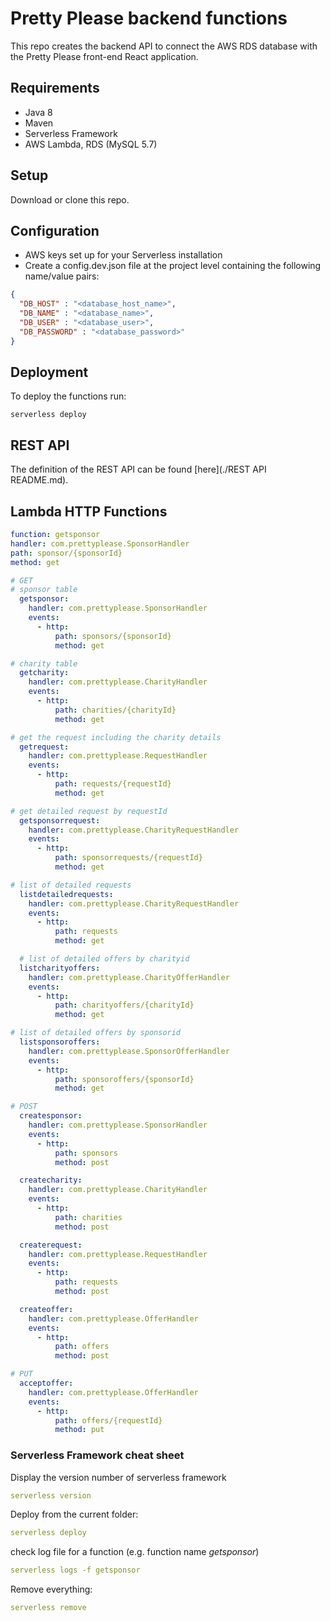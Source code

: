 # Pretty Please backend functions

This repo creates the backend API to connect the AWS RDS database with the Pretty Please front-end React application.  

## Requirements
- Java 8
- Maven
- Serverless Framework 
- AWS Lambda, RDS (MySQL 5.7)

## Setup
Download or clone this repo.

## Configuration
- AWS keys set up for your Serverless installation 
- Create a config.dev.json file at the project level containing the following name/value pairs:
```json
{
  "DB_HOST" : "<database_host_name>",
  "DB_NAME" : "<database_name>",
  "DB_USER" : "<database_user>",
  "DB_PASSWORD" : "<database_password>"
} 
```

## Deployment
To deploy the functions run:
```shell script
serverless deploy 
```

## REST API
The definition of the REST API can be found [here](./REST API README.md).


## Lambda HTTP Functions
```yaml
function: getsponsor
handler: com.prettyplease.SponsorHandler
path: sponsor/{sponsorId}
method: get

# GET
# sponsor table
  getsponsor:
    handler: com.prettyplease.SponsorHandler
    events:
      - http:
          path: sponsors/{sponsorId}
          method: get

# charity table
  getcharity:
    handler: com.prettyplease.CharityHandler
    events:
      - http:
          path: charities/{charityId}
          method: get

# get the request including the charity details
  getrequest:
    handler: com.prettyplease.RequestHandler
    events:
      - http:
          path: requests/{requestId}
          method: get

# get detailed request by requestId
  getsponsorrequest:
    handler: com.prettyplease.CharityRequestHandler
    events:
      - http:
          path: sponsorrequests/{requestId}
          method: get

# list of detailed requests
  listdetailedrequests:
    handler: com.prettyplease.CharityRequestHandler
    events:
      - http:
          path: requests
          method: get

  # list of detailed offers by charityid
  listcharityoffers:
    handler: com.prettyplease.CharityOfferHandler
    events:
      - http:
          path: charityoffers/{charityId}
          method: get

# list of detailed offers by sponsorid
  listsponsoroffers:
    handler: com.prettyplease.SponsorOfferHandler
    events:
      - http:
          path: sponsoroffers/{sponsorId}
          method: get

# POST
  createsponsor:
    handler: com.prettyplease.SponsorHandler
    events:
      - http:
          path: sponsors
          method: post

  createcharity:
    handler: com.prettyplease.CharityHandler
    events:
      - http:
          path: charities
          method: post

  createrequest:
    handler: com.prettyplease.RequestHandler
    events:
      - http:
          path: requests
          method: post

  createoffer:
    handler: com.prettyplease.OfferHandler
    events:
      - http:
          path: offers
          method: post

# PUT
  acceptoffer:
    handler: com.prettyplease.OfferHandler
    events:
      - http:
          path: offers/{requestId}
          method: put
```


### Serverless Framework cheat sheet
Display the version number of serverless framework
```yaml
serverless version
```
Deploy from the current folder:
```yaml
serverless deploy 
```
check log file for a function (e.g. function name <em>getsponsor</em>)
```yaml
serverless logs -f getsponsor
```
Remove everything:
```yaml
serverless remove
```
